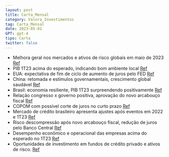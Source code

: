 ```yaml
---
layout: post
title: Carta_Mensal
category: Valora_Investimentos
tag: Carta_Mensal
date: 2023-05-01
GPT: gpt-4
tipo: Carta
twitter: false
---
```


- Melhora geral nos mercados e ativos de risco globais em maio de 2023
<a href="#" onclick="search_on_pdf('Carta Mensal – Maio de 2023www.valorainvest.com.brCenárioCenário MacroO mês de maio foi marcado ')">Ref</a>
- PIB 1T23 acima do esperado, indicando bom ambiente local
<a href="#" onclick="search_on_pdf('momento do cenário externo atualmente e, internamente, dados econômicos consolidados no PIB do 1T23,')">Ref</a>
- EUA: expectativa de fim de ciclo de aumento de juros pelo FED
<a href="#" onclick="search_on_pdf('Nos EUA, todos os investidores estão aguardando a próxima reunião do FED, na semana que vem, parasa')">Ref</a>
- China: retomada e estímulos governamentais, crescimento global saudável
<a href="#" onclick="search_on_pdf('continuação da retomada Chinese nesse ano. Mesmo com alguns dados econômicos divergentes, a avaliaçã')">Ref</a>
- Brasil: economia resiliente, PIB 1T23 surpreendendo positivamente
<a href="#" onclick="search_on_pdf('etc.. Outro destaque positivo foram os dados da economia brasileira, que foram mais fortes que o esp')">Ref</a>
- Relação congresso x governo positiva, aprovação do novo arcabouço fiscal
<a href="#" onclick="search_on_pdf('vem tendo um andamento bastante razoável, com percepções bem positivas, novamente, da atuação docon')">Ref</a>
- COPOM com possível corte de juros no curto prazo
<a href="#" onclick="search_on_pdf('mesmo contratação de corte de juros já no curtíssimo prazo, é provável que o bom momento da economia')">Ref</a>
- Mercado de crédito brasileiro apresenta ajustes após eventos em 2022 e 1T23
<a href="#" onclick="search_on_pdf('Mercado de CréditoPara falar sobre o momento atual do mercado de crédito brasileiro, precisamos vol')">Ref</a>
- Risco descompressão após novo arcabouço fiscal, redução de juros pelo Banco Central
<a href="#" onclick="search_on_pdf('No entanto, esse intenso período de ajustes ficou para trás quando tivemos uma descompressão de risc')">Ref</a>
- Desempenho econômico e operacional das empresas acima do esperado no 1T23
<a href="#" onclick="search_on_pdf('momento do cenário externo atualmente e, internamente, dados econômicos consolidados no PIB do 1T23,')">Ref</a>
- Oportunidades de investimento em fundos de crédito privado e ativos de risco.
<a href="#" onclick="search_on_pdf('qualquer mecanismo de seguro, ou, ainda, do Fundo Garantidor de Créditos – FGC. Os fundos de Crédito')">Ref</a>
